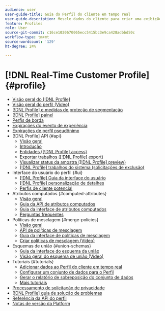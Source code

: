 ```yaml
---
audience: user
user-guide-title: Guia do Perfil do cliente em tempo real
user-guide-description: Mescle dados do cliente para criar uma exibição unificada de interações do cliente entre canais.
feature: Profiles
role: User
source-git-commit: c16ce1020670065ecc5415bc3e9ca428adbbd50c
workflow-type: tm+mt
source-wordcount: '129'
ht-degree: 24%

---
```



# [!DNL Real-Time Customer Profile] {#profile}

* [Visão geral do [!DNL Profile]](home.md)
* [Visão geral do perfil (Vídeo)](video/profile-overview.md)
* [[!DNL Profile] e medidas de proteção de segmentação](guardrails.md)
* [[!DNL Profile] painel](ui/profile-dashboard.md)
* [Perfis de borda](edge-profiles.md)
* [Expirações do evento de experiência](event-expirations.md)
* [Expirações de perfil pseudônimo](pseudonymous-profiles.md)
* [!DNL Profile] API {#api}
   * [Visão geral](api/overview.md)
   * [Introdução](api/getting-started.md)
   * [Entidades ([!DNL Profile] access)](api/entities.md)
   * [Exportar trabalhos ([!DNL Profile] export)](api/export-jobs.md)
   * [Visualizar status da amostra ([!DNL Profile] preview)](api/preview-sample-status.md)
   * [[!DNL Profile] trabalhos do sistema (solicitações de exclusão)](api/profile-system-jobs.md)
* Interface do usuário do perfil {#ui}
   * [[!DNL Profile] Guia da interface do usuário](ui/user-guide.md)
   * [[!DNL Profile] personalização de detalhes](ui/profile-customization.md)
   * [Perfis de cliente potencial](ui/prospect-profile.md)
* Atributos computados {#computed-attributes}
   * [Visão geral](computed-attributes/overview.md)
   * [Guia da API de atributos computados](computed-attributes/api.md)
   * [Guia da interface de atributos computados](computed-attributes/ui.md)
   * [Perguntas frequentes](computed-attributes/faq.md)
* Políticas de mesclagem {#merge-policies}
   * [Visão geral](merge-policies/overview.md)
   * [API de políticas de mesclagem](api/merge-policies.md)
   * [Guia da interface de políticas de mesclagem](merge-policies/ui-guide.md)
   * [Criar políticas de mesclagem (Vídeo)](video/create-merge-policies.md)
* Esquemas de união {#union-schemas}
   * [Guia da interface do esquema da união](ui/union-schema.md)
   * [Visão geral do esquema de união (Vídeo)](video/union-schemas-overview.md)
* Tutoriais {#tutorials}
   * [Adicionar dados ao Perfil do cliente em tempo real](tutorials/add-profile-data.md)
   * [Configurar um conjunto de dados para o Perfil](tutorials/dataset-configuration.md)
   * [Gerar o relatório de sobreposição do conjunto de dados](tutorials/dataset-overlap-report.md)
   * [Mais tutoriais](https://experienceleague.adobe.com/docs/platform-learn/tutorials/overview.html?lang=pt-BR)
* [Processamento de solicitação de privacidade](privacy.md)
* [[!DNL Profile] guia de solução de problemas](troubleshooting.md)
* [Referência da API do perfil](https://www.adobe.com/go/profile-apis-en)
* [Notas de versão da Platform](https://experienceleague.adobe.com/docs/experience-platform/release-notes/latest.html?lang=pt-BR)

